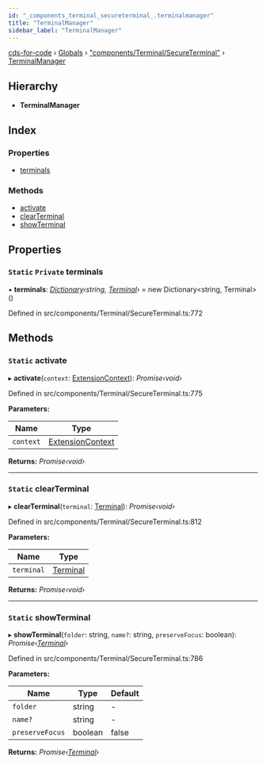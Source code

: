 ```yaml
---
id: "_components_terminal_secureterminal_.terminalmanager"
title: "TerminalManager"
sidebar_label: "TerminalManager"
---
```


[cds-for-code](../index.md) › [Globals](../globals.md) › ["components/Terminal/SecureTerminal"](../modules/_components_terminal_secureterminal_.md) › [TerminalManager](_components_terminal_secureterminal_.terminalmanager.md)

## Hierarchy

* **TerminalManager**

## Index

### Properties

* [terminals](_components_terminal_secureterminal_.terminalmanager.md#static-private-terminals)

### Methods

* [activate](_components_terminal_secureterminal_.terminalmanager.md#static-activate)
* [clearTerminal](_components_terminal_secureterminal_.terminalmanager.md#static-clearterminal)
* [showTerminal](_components_terminal_secureterminal_.terminalmanager.md#static-showterminal)

## Properties

### `Static` `Private` terminals

▪ **terminals**: *[Dictionary](_core_types_dictionary_.dictionary.md)‹string, [Terminal](_components_terminal_secureterminal_.terminal.md)›* = new Dictionary<string, Terminal>()

Defined in src/components/Terminal/SecureTerminal.ts:772

## Methods

### `Static` activate

▸ **activate**(`context`: [ExtensionContext](_core_extensioncontext_.extensioncontext.md)): *Promise‹void›*

Defined in src/components/Terminal/SecureTerminal.ts:775

**Parameters:**

Name | Type |
------ | ------ |
`context` | [ExtensionContext](_core_extensioncontext_.extensioncontext.md) |

**Returns:** *Promise‹void›*

___

### `Static` clearTerminal

▸ **clearTerminal**(`terminal`: [Terminal](_components_terminal_secureterminal_.terminal.md)): *Promise‹void›*

Defined in src/components/Terminal/SecureTerminal.ts:812

**Parameters:**

Name | Type |
------ | ------ |
`terminal` | [Terminal](_components_terminal_secureterminal_.terminal.md) |

**Returns:** *Promise‹void›*

___

### `Static` showTerminal

▸ **showTerminal**(`folder`: string, `name?`: string, `preserveFocus`: boolean): *Promise‹[Terminal](_components_terminal_secureterminal_.terminal.md)›*

Defined in src/components/Terminal/SecureTerminal.ts:786

**Parameters:**

Name | Type | Default |
------ | ------ | ------ |
`folder` | string | - |
`name?` | string | - |
`preserveFocus` | boolean | false |

**Returns:** *Promise‹[Terminal](_components_terminal_secureterminal_.terminal.md)›*
